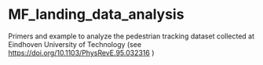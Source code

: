 # MF_landing_data_analysis
Primers and example to analyze the pedestrian tracking dataset collected at Eindhoven University of Technology (see https://doi.org/10.1103/PhysRevE.95.032316 )
